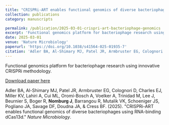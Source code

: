 ```yaml
---
title: "CRISPRi-ART enables functional genomics of diverse bacteriophages using RNA-binding dCas13d"
collection: publications
category: manuscripts

permalink: /publication/2025-03-01-crispri-art-bacteriophage-genomics
excerpt: 'Functional genomics platform for bacteriophage research using innovative CRISPRi methodology.'
date: 2025-03-01
venue: 'Nature Microbiology'
paperurl: 'https://doi.org/10.1038/s41564-025-01935-7'
citation: 'Adler BA, Al-Shimary MJ, Patel JR, Armbruster EG, Colognori D, Charles EJ, Miller KV, Lahiri A, Cui ML, Oromí-Bosch A, Voelker A, Trinidad M, Lee J, Beurnier S, Boger R, Nomburg J, Barrangou R, Mutalik VK, Schoeniger JS, Pogliano JA, Savage DF, Doudna JA, &amp; Cress BF. (2025). &quot;CRISPRi-ART enables functional genomics of diverse bacteriophages using RNA-binding dCas13d.&quot; <i>Nature Microbiology</i>.'
---
```


Functional genomics platform for bacteriophage research using innovative CRISPRi methodology.


<a href='https://doi.org/10.1038/s41564-025-01935-7'>Download paper here</a>


Adler BA, Al-Shimary MJ, Patel JR, Armbruster EG, Colognori D, Charles EJ, Miller KV, Lahiri A, Cui ML, Oromí-Bosch A, Voelker A, Trinidad M, Lee J, Beurnier S, Boger R, **Nomburg J**, Barrangou R, Mutalik VK, Schoeniger JS, Pogliano JA, Savage DF, Doudna JA, &amp; Cress BF. (2025). &quot;CRISPRi-ART enables functional genomics of diverse bacteriophages using RNA-binding dCas13d.&quot; <i>Nature Microbiology</i>.